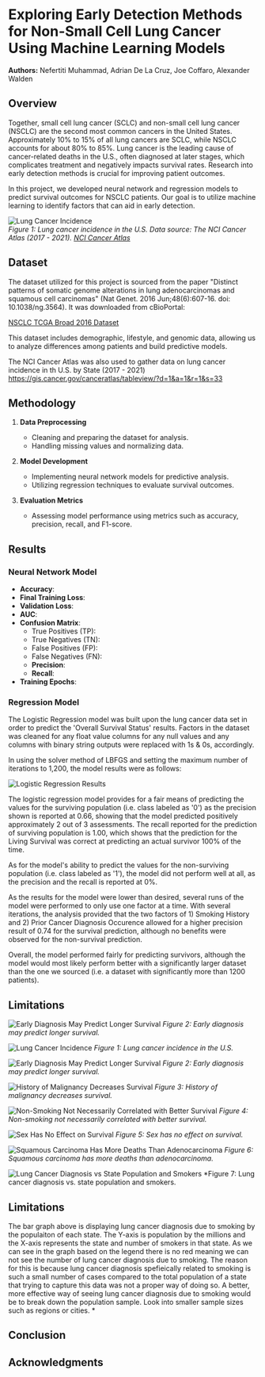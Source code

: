 # Exploring Early Detection Methods for Non-Small Cell Lung Cancer Using Machine Learning Models

**Authors:** Nefertiti Muhammad, Adrian De La Cruz, Joe Coffaro, Alexander Walden

## Overview

Together, small cell lung cancer (SCLC) and non-small cell lung cancer (NSCLC) are the second most common cancers in the United States. Approximately 10% to 15% of all lung cancers are SCLC, while NSCLC accounts for about 80% to 85%. Lung cancer is the leading cause of cancer-related deaths in the U.S., often diagnosed at later stages, which complicates treatment and negatively impacts survival rates. Research into early detection methods is crucial for improving patient outcomes.

In this project, we developed neural network and regression models to predict survival outcomes for NSCLC patients. Our goal is to utilize machine learning to identify factors that can aid in early detection.

![Lung Cancer Incidence](Output/Lung%20Cancer%20Incidence%20in%20the%20U.S._2.png)  
*Figure 1: Lung cancer incidence in the U.S. Data source: The NCI Cancer Atlas (2017 - 2021). [NCI Cancer Atlas](https://gis.cancer.gov/canceratlas/tableview/?d=1&a=1&r=1&s=33)*

## Dataset

The dataset utilized for this project is sourced from the paper "Distinct patterns of somatic genome alterations in lung adenocarcinomas and squamous cell carcinomas" (Nat Genet. 2016 Jun;48(6):607-16. doi: 10.1038/ng.3564). It was downloaded from cBioPortal:

[NSCLC TCGA Broad 2016 Dataset](https://www.cbioportal.org/study/clinicalData?id=nsclc_tcga_broad_2016)

This dataset includes demographic, lifestyle, and genomic data, allowing us to analyze differences among patients and build predictive models.

The NCI Cancer Atlas was also used to gather data on lung cancer incidence in th U.S. by State (2017 - 2021)
https://gis.cancer.gov/canceratlas/tableview/?d=1&a=1&r=1&s=33

## Methodology

1. **Data Preprocessing**
   - Cleaning and preparing the dataset for analysis.
   - Handling missing values and normalizing data.

2. **Model Development**
   - Implementing neural network models for predictive analysis.
   - Utilizing regression techniques to evaluate survival outcomes.

3. **Evaluation Metrics**
   - Assessing model performance using metrics such as accuracy, precision, recall, and F1-score.

## Results

### Neural Network Model

- **Accuracy**: 
- **Final Training Loss**: 
- **Validation Loss**: 
- **AUC**: 
- **Confusion Matrix**: 
  - True Positives (TP): 
  - True Negatives (TN): 
  - False Positives (FP): 
  - False Negatives (FN): 
  - **Precision**: 
  - **Recall**: 
- **Training Epochs**: 

### Regression Model

The Logistic Regression model was built upon the lung cancer data set in order to predict the 'Overall Survival Status' results.  Factors in the dataset was cleaned for any float value columns for any null values and any columns with binary string outputs were replaced with 1s & 0s, accordingly.

In using the solver method of LBFGS and setting the maximum number of iterations to 1,200, the model results were as follows:

![Logistic Regression Results](Output/LogisticRegressionResults.png)

The logistic regression model provides for a fair means of predicting the values for the surviving population (i.e. class labeled as '0') as the precision shown is reported at 0.66, showing that the model predicted positively approximately 2 out of 3 assessments.  The recall reported for the prediction of surviving population is 1.00, which shows that the prediction for the Living Survival was correct at predicting an actual survivor 100% of the time.

As for the model's ability to predict the values for the non-surviving population (i.e. class labeled as '1'), the model did not perform well at all, as the precision and the recall is reported at 0%.

As the results for the model were lower than desired, several runs of the model were performed to only use one factor at a time.  With several iterations, the analysis provided that the two factors of 1) Smoking History and 2) Prior Cancer Diagnosis Occurence allowed for a higher precision result of 0.74 for the survival prediction, although no benefits were observed for the non-survival prediction.

Overall, the model performed fairly for predicting survivors, although the model would most likely perform better with a significantly larger dataset than the one we sourced (i.e. a dataset with significantly more than 1200 patients).

## Limitations

![Early Diagnosis May Predict Longer Survival](Output/Early%20Diagnosis%20May%20Predict%20Longer%20Survival.png)
*Figure 2: Early diagnosis may predict longer survival.*

![Lung Cancer Incidence](Output/Lung%20Cancer%20Incidence%20in%20the%20U.S..png)
*Figure 1: Lung cancer incidence in the U.S.*

![Early Diagnosis May Predict Longer Survival](Output/Early%20Diagnosis%20May%20Predict%20Longer%20Survival.png)
*Figure 2: Early diagnosis may predict longer survival.*

![History of Malignancy Decreases Survival](Output/History%20of%20Malignancy%20Decreases%20Survival.png)
*Figure 3: History of malignancy decreases survival.*


![Non-Smoking Not Necessarily Correlated with Better Survival](Output/Non-Smoking%20Not%20Nessecarily%20Correlated%20with%20Better%20Survival.png)
*Figure 4: Non-smoking not necessarily correlated with better survival.*

![Sex Has No Effect on Survival](Output/Sex%20Has%20No%20Affect%20on%20Survival.png)
*Figure 5: Sex has no effect on survival.*

![Squamous Carcinoma Has More Deaths Than Adenocarcinoma](Output/Squamous%20Carcinoma%20Has%20More%20Deaths%20Than%20Adenocarcinoma.png)
*Figure 6: Squamous carcinoma has more deaths than adenocarcinoma.*

![Lung Cancer Diagnosis vs State Population and Smokers](Output/Lung_Cancer_Diagnosis_vs_State_Population_and_Smokers.png)
*Figure 7: Lung cancer diagnosis vs. state population and smokers. 
## Limitations

The bar graph above is displaying lung cancer diagnosis due to smoking by the populaiton of each state. The Y-axis is population by the millions and the X-axis represents the state and number of smokers in that state. As we can see in the graph based on the legend there is no red meaning we can not see the number of lung cancer diagnosis due to smoking. The reason for this is because lung cancer diagnosis spefieically related to smoking is such a small number of cases compared to the total population of a state that trying to capture this data was not a proper way of doing so. A better, more effective way of seeing lung cancer diagnosis due to smoking would be to break down the population sample. Look into smaller sample sizes such as regions or cities. *

## Conclusion



## Acknowledgments


